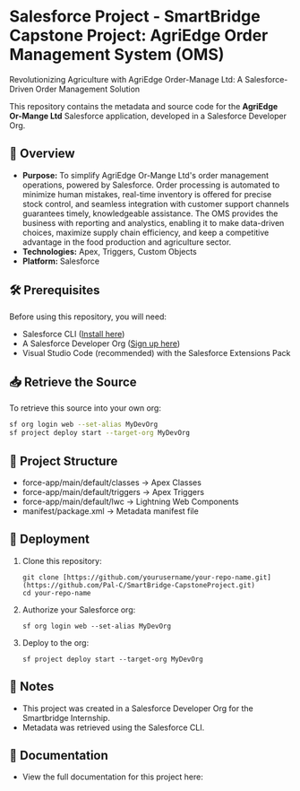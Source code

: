 # Salesforce Project - SmartBridge Capstone Project: AgriEdge Order Management System (OMS)
Revolutionizing Agriculture with AgriEdge Order-Manage Ltd: A Salesforce-Driven Order Management Solution

This repository contains the metadata and source code for the **AgriEdge Or-Mange Ltd** Salesforce application, developed in a Salesforce Developer Org.

## 📌 Overview
- **Purpose:** To simplify AgriEdge Or-Mange Ltd's order management operations, powered by Salesforce. Order processing is automated to minimize human mistakes, real-time inventory is offered for precise stock control, and seamless integration with customer support channels guarantees timely, knowledgeable assistance. The OMS provides the business with reporting and analystics, enabling it to make data-driven choices, maximize supply chain efficiency, and keep a competitive advantage in the food production and agriculture sector.
- **Technologies:** Apex, Triggers, Custom Objects
- **Platform:** Salesforce

## 🛠 Prerequisites
Before using this repository, you will need:
- Salesforce CLI ([Install here](https://developer.salesforce.com/tools/sfdxcli))
- A Salesforce Developer Org ([Sign up here](https://developer.salesforce.com/signup))
- Visual Studio Code (recommended) with the Salesforce Extensions Pack

## 📥 Retrieve the Source
To retrieve this source into your own org:
```bash
sf org login web --set-alias MyDevOrg
sf project deploy start --target-org MyDevOrg
```

## 📂 Project Structure
- force-app/main/default/classes → Apex Classes
- force-app/main/default/triggers → Apex Triggers
- force-app/main/default/lwc → Lightning Web Components
- manifest/package.xml → Metadata manifest file

## 🚀 Deployment
1. Clone this repository:
   ```
   git clone [https://github.com/yourusername/your-repo-name.git](https://github.com/Pal-C/SmartBridge-CapstoneProject.git)
   cd your-repo-name
   ```
2. Authorize your Salesforce org:
   ```
   sf org login web --set-alias MyDevOrg
   ```
3. Deploy to the org:
   ```
   sf project deploy start --target-org MyDevOrg
   ```
   
## 📄 Notes
- This project was created in a Salesforce Developer Org for the Smartbridge Internship.
- Metadata was retrieved using the Salesforce CLI.

## 📖 Documentation
- View the full documentation for this project here: 
